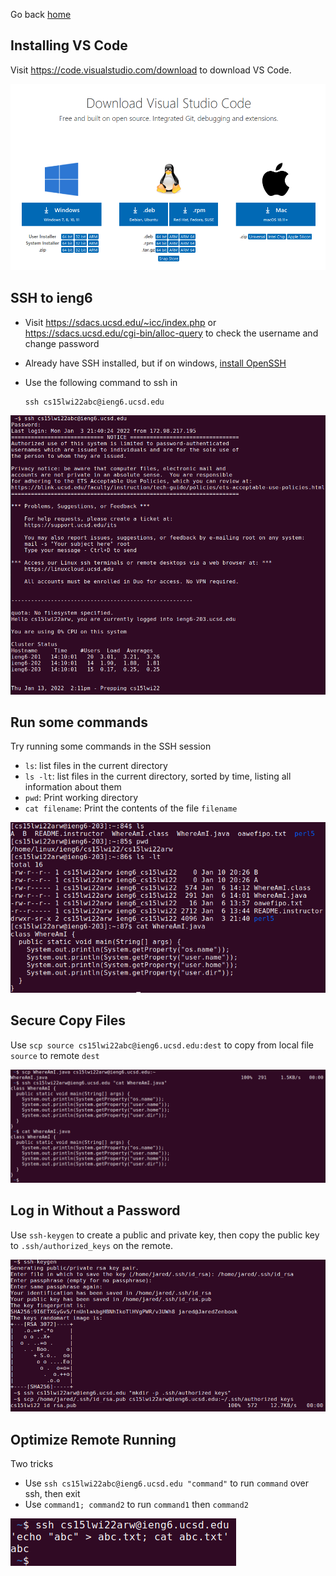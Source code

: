 Go back [home](index.md)

## Installing VS Code

Visit https://code.visualstudio.com/download to download VS Code.

![Download Page](assets/week2/download-vs-code.png)

## SSH to ieng6

- Visit https://sdacs.ucsd.edu/~icc/index.php or https://sdacs.ucsd.edu/cgi-bin/alloc-query to check the username and change password
- Already have SSH installed, but if on windows, [install OpenSSH](https://docs.microsoft.com/en-us/windows-server/administration/openssh/openssh_install_firstuse)
- Use the following command to ssh in

  ```
  ssh cs15lwi22abc@ieng6.ucsd.edu
  ```

![SSH Success in Terminal](assets/week2/ssh-success.png)

## Run some commands

Try running some commands in the SSH session

- `ls`: list files in the current directory
- `ls -lt`: list files in the current directory, sorted by time, listing all information about them
- `pwd`: Print working directory
- `cat filename`: Print the contents of the file `filename`

![SSH Commands](assets/week2/try-commands.png)

## Secure Copy Files

Use `scp source cs15lwi22abc@ieng6.ucsd.edu:dest` to copy from local file `source` to remote `dest`

![SCP secure copy](assets/week2/scp.png)

## Log in Without a Password

Use `ssh-keygen` to create a public and private key, then copy the public key to `.ssh/authorized_keys` on the remote.

![SSH Keygen](assets/week2/ssh-keygen.png)

## Optimize Remote Running

Two tricks

- Use `ssh cs15lwi22abc@ieng6.ucsd.edu "command"` to run `command` over ssh, then exit
- Use `command1; command2` to run `command1` then `command2`

![Optimize](assets/week2/optimize.png)
